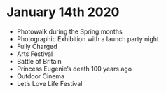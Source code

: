 # January 14th 2020

- Photowalk during the Spring months
- Photographic Exhibition with a launch party night
- Fully Charged
- Arts Festival
- Battle of Britain
- Princess Eugenie’s death 100 years ago
- Outdoor Cinema
- Let’s Love Life Festival